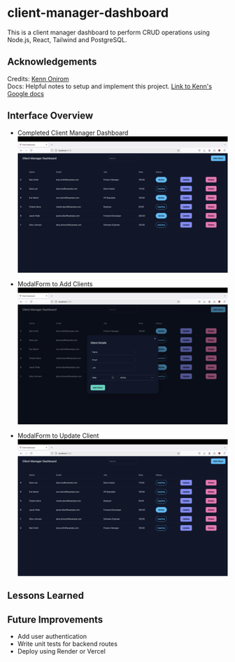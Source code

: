 # client-manager-dashboard
This is a client manager dashboard to perform CRUD operations using Node.js, React, Tailwind and PostgreSQL.  

## Acknowledgements
Credits: [Kenn Onirom](https://www.youtube.com/watch?v=gTD8b5Yxuuo)  
Docs: Helpful notes to setup and implement this project. [Link to Kenn's Google docs](https://docs.google.com/document/d/e/2PACX-1vTfYBAnT9sZ96xjGsozr2Fss03b9xoCUxMH0LE6F7zrmDRmMvhiuNkQtriM6xT_w1uYUfmp0AfbYy21/pub)  

## Interface Overview
- Completed Client Manager Dashboard
![client-manager-dashboard](./images/Dashboard.png)

- ModalForm to Add Clients
![add-client](./images/AddClient.png)

- ModalForm to Update Client
![update-client](./images/UpdateClient.png)

## Lessons Learned

## Future Improvements
- Add user authentication
- Write unit tests for backend routes
- Deploy using Render or Vercel
